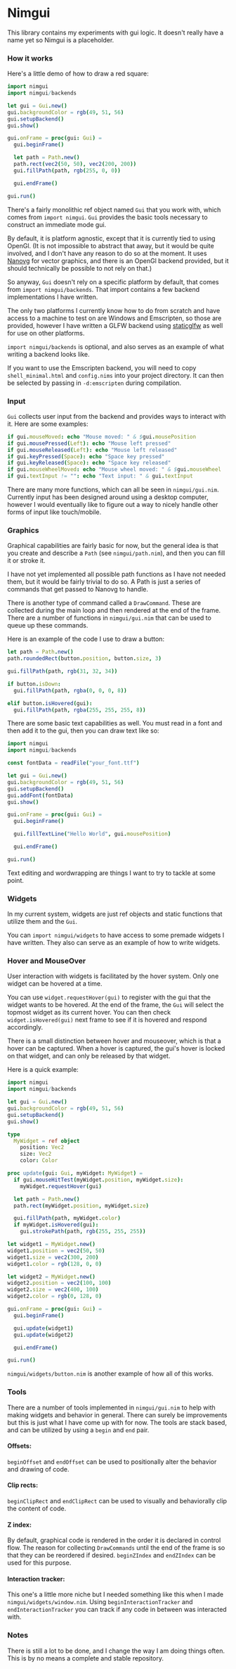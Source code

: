 # Nimgui
This library contains my experiments with gui logic. It doesn't really have a name yet so Nimgui is a placeholder.

### How it works
Here's a little demo of how to draw a red square:

```nim
import nimgui
import nimgui/backends

let gui = Gui.new()
gui.backgroundColor = rgb(49, 51, 56)
gui.setupBackend()
gui.show()

gui.onFrame = proc(gui: Gui) =
  gui.beginFrame()

  let path = Path.new()
  path.rect(vec2(50, 50), vec2(200, 200))
  gui.fillPath(path, rgb(255, 0, 0))

  gui.endFrame()

gui.run()
```

There's a fairly monolithic ref object named `Gui` that you work with, which comes from `import nimgui`. `Gui` provides the basic tools necessary to construct an immediate mode gui.

By default, it is platform agnostic, except that it is currently tied to using OpenGl. (It is not impossible to abstract that away, but it would be quite involved, and I don't have any reason to do so at the moment. It uses [Nanovg](https://github.com/memononen/nanovg) for vector graphics, and there is an OpenGl backend provided, but it should technically be possible to not rely on that.)

So anyway, `Gui` doesn't rely on a specific platform by default, that comes from `import nimgui/backends`. That import contains a few backend implementations I have written.

The only two platforms I currently know how to do from scratch and have access to a machine to test on are Windows and Emscripten, so those are provided, however I have written a GLFW backend using [staticglfw](https://github.com/treeform/staticglfw) as well for use on other platforms.

`import nimgui/backends` is optional, and also serves as an example of what writing a backend looks like.

If you want to use the Emscripten backend, you will need to copy `shell_minimal.html` and `config.nims` into your project directory. It can then be selected by passing in `-d:emscripten` during compilation.

### Input
`Gui` collects user input from the backend and provides ways to interact with it. Here are some examples:

```nim
if gui.mouseMoved: echo "Mouse moved: " & $gui.mousePosition
if gui.mousePressed(Left): echo "Mouse left pressed"
if gui.mouseReleased(Left): echo "Mouse left released"
if gui.keyPressed(Space): echo "Space key pressed"
if gui.keyReleased(Space): echo "Space key released"
if gui.mouseWheelMoved: echo "Mouse wheel moved: " & $gui.mouseWheel
if gui.textInput != "": echo "Text input: " & gui.textInput
```

There are many more functions, which can all be seen in `nimgui/gui.nim`. Currently input has been designed around using a desktop computer, however I would eventually like to figure out a way to nicely handle other forms of input like touch/mobile.

### Graphics
Graphical capabilities are fairly basic for now, but the general idea is that you create and describe a `Path` (see `nimgui/path.nim`), and then you can fill it or stroke it.

I have not yet implemented all possible path functions as I have not needed them, but it would be fairly trivial to do so. A Path is just a series of commands that get passed to Nanovg to handle.

There is another type of command called a `DrawCommand`. These are collected during the main loop and then rendered at the end of the frame. There are a number of functions in `nimgui/gui.nim` that can be used to queue up these commands.

Here is an example of the code I use to draw a button:

```nim
let path = Path.new()
path.roundedRect(button.position, button.size, 3)

gui.fillPath(path, rgb(31, 32, 34))

if button.isDown:
  gui.fillPath(path, rgba(0, 0, 0, 8))

elif button.isHovered(gui):
  gui.fillPath(path, rgba(255, 255, 255, 8))
```

There are some basic text capabilities as well. You must read in a font and then add it to the gui, then you can draw text like so:

```nim
import nimgui
import nimgui/backends

const fontData = readFile("your_font.ttf")

let gui = Gui.new()
gui.backgroundColor = rgb(49, 51, 56)
gui.setupBackend()
gui.addFont(fontData)
gui.show()

gui.onFrame = proc(gui: Gui) =
  gui.beginFrame()

  gui.fillTextLine("Hello World", gui.mousePosition)

  gui.endFrame()

gui.run()
```

Text editing and wordwrapping are things I want to try to tackle at some point.

### Widgets
In my current system, widgets are just ref objects and static functions that utilize them and the `Gui`.

You can `import nimgui/widgets` to have access to some premade widgets I have written. They also can serve as an example of how to write widgets.

### Hover and MouseOver
User interaction with widgets is facilitated by the hover system. Only one widget can be hovered at a time.

You can use `widget.requestHover(gui)` to register with the gui that the widget wants to be hovered. At the end of the frame, the `Gui` will select the topmost widget as its current hover. You can then check `widget.isHovered(gui)` next frame to see if it is hovered and respond accordingly.

There is a small distinction between hover and mouseover, which is that a hover can be captured. When a hover is captured, the gui's hover is locked on that widget, and can only be released by that widget.

Here is a quick example:

```nim
import nimgui
import nimgui/backends

let gui = Gui.new()
gui.backgroundColor = rgb(49, 51, 56)
gui.setupBackend()
gui.show()

type
  MyWidget = ref object
    position: Vec2
    size: Vec2
    color: Color

proc update(gui: Gui, myWidget: MyWidget) =
  if gui.mouseHitTest(myWidget.position, myWidget.size):
    myWidget.requestHover(gui)

  let path = Path.new()
  path.rect(myWidget.position, myWidget.size)

  gui.fillPath(path, myWidget.color)
  if myWidget.isHovered(gui):
    gui.strokePath(path, rgb(255, 255, 255))

let widget1 = MyWidget.new()
widget1.position = vec2(50, 50)
widget1.size = vec2(300, 200)
widget1.color = rgb(128, 0, 0)

let widget2 = MyWidget.new()
widget2.position = vec2(100, 100)
widget2.size = vec2(400, 100)
widget2.color = rgb(0, 128, 0)

gui.onFrame = proc(gui: Gui) =
  gui.beginFrame()

  gui.update(widget1)
  gui.update(widget2)

  gui.endFrame()

gui.run()
```

`nimgui/widgets/button.nim` is another example of how all of this works.

### Tools
There are a number of tools implemented in `nimgui/gui.nim` to help with making widgets and behavior in general. There can surely be improvements but this is just what I have come up with for now. The tools are stack based, and can be utilized by using a `begin` and `end` pair.

#### Offsets:
`beginOffset` and `endOffset` can be used to positionally alter the behavior and drawing of code.

#### Clip rects:
`beginClipRect` and `endClipRect` can be used to visually and behaviorally clip the content of code.

#### Z index:
By default, graphical code is rendered in the order it is declared in control flow. The reason for collecting `DrawCommands` until the end of the frame is so that they can be reordered if desired. `beginZIndex` and `endZIndex` can be used for this purpose.

#### Interaction tracker:
This one's a little more niche but I needed something like this when I made `nimgui/widgets/window.nim`. Using `beginInteractionTracker` and `endInteractionTracker` you can track if any code in between was interacted with.

### Notes
There is still a lot to be done, and I change the way I am doing things often. This is by no means a complete and stable repository.
